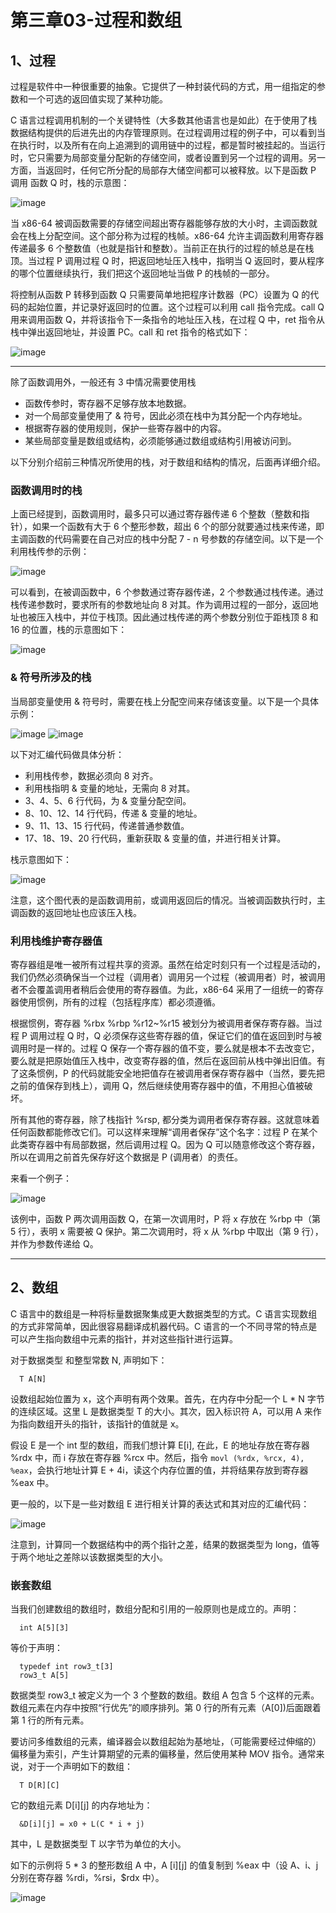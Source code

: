 # 第三章03-过程和数组

## 1、过程

过程是软件中一种很重要的抽象。它提供了一种封装代码的方式，用一组指定的参数和一个可选的返回值实现了某种功能。

C 语言过程调用机制的一个关键特性（大多数其他语言也是如此）在于使用了栈数据结构提供的后进先出的内存管理原则。在过程调用过程的例子中，可以看到当在执行时，以及所有在向上追溯到的调用链中的过程，都是暂时被挂起的。当运行时，它只需要为局部变量分配新的存储空间，或者设置到另一个过程的调用。另一方面，当返回时，任何它所分配的局部存大储空间都可以被释放。以下是函数 P 调用 函数 Q 时，栈的示意图：

![image](https://user-images.githubusercontent.com/56211928/142960509-401922ca-d9d0-4a76-90ec-af2591200bbc.png)

当 x86-64 被调函数需要的存储空间超出寄存器能够存放的大小时，主调函数就会在栈上分配空间。这个部分称为过程的栈帧。x86-64 允许主调函数利用寄存器传递最多 6 个整数值（也就是指针和整数）。当前正在执行的过程的帧总是在栈顶。当过程 P 调用过程 Q 时，把返回地址压入栈中，指明当 Q 返回时，要从程序的哪个位置继续执行，我们把这个返回地址当做 P 的栈帧的一部分。

将控制从函数 P 转移到函数 Q 只需要简单地把程序计数器（PC）设置为 Q 的代码的起始位置，并记录好返回时的位置。这个过程可以利用 call 指令完成。call Q 用来调用函数 Q，并将该指令下一条指令的地址压入栈，在过程 Q 中，ret 指令从栈中弹出返回地址，并设置 PC。call 和 ret 指令的格式如下：

![image](https://user-images.githubusercontent.com/56211928/142961561-d071f0ed-aa15-430a-92fd-c013c622a658.png)

---
除了函数调用外，一般还有 3 中情况需要使用栈

- 函数传参时，寄存器不足够存放本地数据。
- 对一个局部变量使用了 & 符号，因此必须在栈中为其分配一个内存地址。
- 根据寄存器的使用规则，保护一些寄存器中的内容。
- 某些局部变量是数组或结构，必须能够通过数组或结构引用被访问到。

以下分别介绍前三种情况所使用的栈，对于数组和结构的情况，后面再详细介绍。

### 函数调用时的栈

上面已经提到，函数调用时，最多只可以通过寄存器传递 6 个整数（整数和指针），如果一个函数有大于 6 个整形参数，超出 6 个的部分就要通过栈来传递，即主调函数的代码需要在自己对应的栈中分配 7 - n 号参数的存储空间。以下是一个利用栈传参的示例：

![image](https://user-images.githubusercontent.com/56211928/142962011-02822c89-83a5-4a58-9f91-ca3c65775fb0.png)

可以看到，在被调函数中，6 个参数通过寄存器传递，2 个参数通过栈传递。通过栈传递参数时，要求所有的参数地址向 8 对其。作为调用过程的一部分，返回地址也被压入栈中，并位于栈顶。因此通过栈传递的两个参数分别位于距栈顶 8 和 16 的位置，栈的示意图如下：

![image](https://user-images.githubusercontent.com/56211928/142962640-500bb307-31a0-454e-8176-146aff4bcdb4.png)


### & 符号所涉及的栈

当局部变量使用 & 符号时，需要在栈上分配空间来存储该变量。以下是一个具体示例：

![image](https://user-images.githubusercontent.com/56211928/142963280-6b66af1f-efb0-45ff-b2d5-1611ca16ae5e.png)
![image](https://user-images.githubusercontent.com/56211928/142963332-50d03948-c526-4a2a-86d6-ce94e5a3994d.png)

以下对汇编代码做具体分析：

- 利用栈传参，数据必须向 8 对齐。
- 利用栈指明 & 变量的地址，无需向 8 对其。
- 3、4、5、6 行代码，为 & 变量分配空间。
- 8、10、12、14 行代码，传递 & 变量的地址。
- 9、11、13、15 行代码，传递普通参数值。
- 17、18、19、20 行代码，重新获取 & 变量的值，并进行相关计算。

栈示意图如下：

![image](https://user-images.githubusercontent.com/56211928/142963617-604bc20d-90c6-4f4d-9c15-3d60fe076f5b.png)

注意，这个图代表的是函数调用前，或调用返回后的情况。当被调函数执行时，主调函数的返回地址也应该压入栈。

### 利用栈维护寄存器值

寄存器组是唯一被所有过程共享的资源。虽然在给定时刻只有一个过程是活动的，我们仍然必须确保当一个过程（调用者）调用另一个过程（被调用者）时，被调用者不会覆盖调用者稍后会使用的寄存器值。为此，x86-64 采用了一组统一的寄存器使用惯例，所有的过程（包括程序库）都必须遵循。

根据惯例，寄存器 %rbx %rbp %r12~%r15 被划分为被调用者保存寄存器。当过程 P 调用过程 Q 时，Q 必须保存这些寄存器的值，保证它们的值在返回到时与被调用时是一样的。过程 Q 保存一个寄存器的值不变，要么就是根本不去改变它，要么就是把原始值压入栈中，改变寄存器的值，然后在返回前从栈中弹出旧值。有了这条惯例，P 的代码就能安全地把值存在被调用者保存寄存器中（当然，要先把之前的值保存到栈上），调用 Q，然后继续使用寄存器中的值，不用担心值被破坏。

所有其他的寄存器，除了栈指针 %rsp, 都分类为调用者保存寄存器。这就意味着任何函数都能修改它们。可以这样来理解“调用者保存”这个名字：过程 P 在某个此类寄存器中有局部数据，然后调用过程 Q。因为 Q 可以随意修改这个寄存器，所以在调用之前首先保存好这个数据是 P (调用者）的责任。

来看一个例子：

![image](https://user-images.githubusercontent.com/56211928/142965824-4af4c72f-fcbd-4d10-8bca-5fda8499561c.png)

该例中，函数 P 两次调用函数 Q，在第一次调用时，P 将 x 存放在 %rbp 中（第 5 行），表明 x 需要被 Q 保护。第二次调用时，将 x 从 %rbp 中取出（第 9 行），并作为参数传递给 Q。

---
## 2、数组

C 语言中的数组是一种将标量数据聚集成更大数据类型的方式。C 语言实现数组的方式非常简单，因此很容易翻译成机器代码。C 语言的一个不同寻常的特点是可以产生指向数组中元素的指针，并对这些指针进行运算。

对于数据类型 和整型常数 N, 声明如下：

      T A[N]
        
设数组起始位置为 x，这个声明有两个效果。首先，在内存中分配一个 L * N 字节的连续区域。这里 L 是数据类型 T 的大小。其次，因入标识符 A，可以用 A 来作为指向数组开头的指针，该指针的值就是 x。

假设 E 是一个 int 型的数组，而我们想计算 E[i], 在此，E 的地址存放在寄存器 %rdx 中，而 i 存放在寄存器 %rcx 中。然后，指令 `movl (%rdx, %rcx, 4), %eax`，会执行地址计算 E + 4i，读这个内存位置的值，并将结果存放到寄存器 %eax 中。

更一般的，以下是一些对数组 E 进行相关计算的表达式和其对应的汇编代码：

![image](https://user-images.githubusercontent.com/56211928/142967238-cb19dbe7-0d02-4706-91cd-59409a4eab32.png)

注意到，计算同一个数据结构中的两个指针之差，结果的数据类型为 long，值等于两个地址之差除以该数据类型的大小。

### 嵌套数组

当我们创建数组的数组时，数组分配和引用的一般原则也是成立的。声明：

      int A[5][3]
      
等价于声明：

      typedef int row3_t[3]
      row3_t A[5]
      
数据类型 row3_t 被定义为一个 3 个整数的数组。数组 A 包含 5 个这样的元素。数组元素在内存中按照“行优先”的顺序排列。第 0 行的所有元素（A[0])后面跟着第 1 行的所有元素。

要访问多维数组的元素，编译器会以数组起始为基地址，（可能需要经过伸缩的）偏移量为索引，产生计算期望的元素的偏移量，然后使用某种 MOV 指令。通常来说，对于一个声明如下的数组：

      T D[R][C]
      
它的数组元素 D[i][j] 的内存地址为：

      &D[i][j] = x0 + L(C * i + j)
      
其中，L 是数据类型 T 以字节为单位的大小。

如下的示例将 5 * 3 的整形数组 A 中，A [i][j] 的值复制到 %eax 中（设 A、i、j 分别在寄存器 %rdi，%rsi，$rdx 中）。

![image](https://user-images.githubusercontent.com/56211928/142973160-0a385850-4602-4ffa-9fdf-2c821f0efba5.png)

